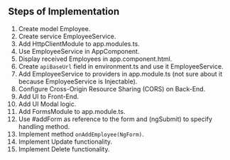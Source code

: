 Steps of Implementation
-----------------------

1. Create model Employee.
2. Create service EmployeeService.
3. Add HttpClientModule to app.modules.ts.
4. Use EmployeeService in AppComponent.
5. Display received Employees in app.component.html.
6. Create `apiBaseUrl` field in environment.ts and use it EmployeeService.
7. Add EmployeeService to providers in app.module.ts (not sure about it because EmployeeService is Injectable).
8. Configure Cross-Origin Resource Sharing (CORS) on Back-End.
9. Add UI to Front-End.
10. Add UI Modal logic.
11. Add FormsModule to app.module.ts.
12. Use #addForm as reference to the form and (ngSubmit) to specify handling method.
13. Implement method `onAddEmployee(NgForm)`.
14. Implement Update functionality.
15. Implement Delete functionality.
